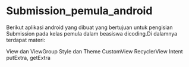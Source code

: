 # Submission_pemula_android
Berikut aplikasi android yang dibuat yang bertujuan untuk pengisian Submission pada kelas pemula dalam beasiswa dicoding.Di dalamnya terdapat materi:

View dan ViewGroup
Style dan Theme
CustomView
RecyclerView
Intent
putExtra, getExtra
